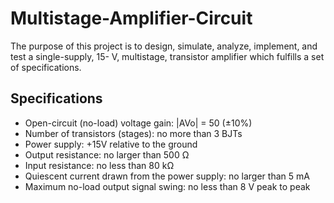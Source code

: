 # Multistage-Amplifier-Circuit
The purpose of this project is to design, simulate, analyze, implement, and test a single-supply, 15- V, multistage, transistor amplifier which fulfills a set of specifications.


## Specifications
- Open-circuit (no-load) voltage gain: |AVo| = 50 (±10%)
- Number of transistors (stages): no more than 3 BJTs
- Power supply: +15V relative to the ground
- Output resistance: no larger than 500 Ω
- Input resistance: no less than 80 kΩ
- Quiescent current drawn from the power supply: no larger than 5 mA
- Maximum no-load output signal swing: no less than 8 V peak to peak
